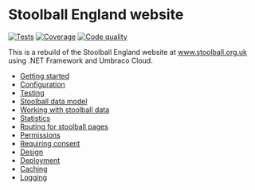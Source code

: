 # Stoolball England website

[![Tests](https://github.com/stoolball-england/stoolball-org-uk/actions/workflows/run-tests.yml/badge.svg)](https://github.com/stoolball-england/stoolball-org-uk/actions/workflows/run-tests.yml)
[![Coverage](https://app.codacy.com/project/badge/Coverage/853fda8557fb4c0c981ee022eb4c739e)](https://www.codacy.com/gh/stoolball-england/stoolball-org-uk/dashboard)
[![Code quality](https://app.codacy.com/project/badge/Grade/853fda8557fb4c0c981ee022eb4c739e)](https://www.codacy.com/gh/stoolball-england/stoolball-org-uk/dashboard)

This is a rebuild of the Stoolball England website at www.stoolball.org.uk using .NET Framework and Umbraco Cloud.

- [Getting started](Documentation/GettingStarted.md)
- [Configuration](Documentation/Configuration.md)
- [Testing](Documentation/Testing.md)
- [Stoolball data model](Documentation/DataModel.md)
- [Working with stoolball data](Documentation/Database.md)
- [Statistics](Documentation/Statistics.md)
- [Routing for stoolball pages](Documentation/Routing.md)
- [Permissions](Documentation/Permissions.md)
- [Requiring consent](Documentation/Consent.md)
- [Design](Documentation/Design.md)
- [Deployment](Documentation/Deployment.md)
- [Caching](Documentation/Caching.md)
- [Logging](Documentation/Logging.md)
